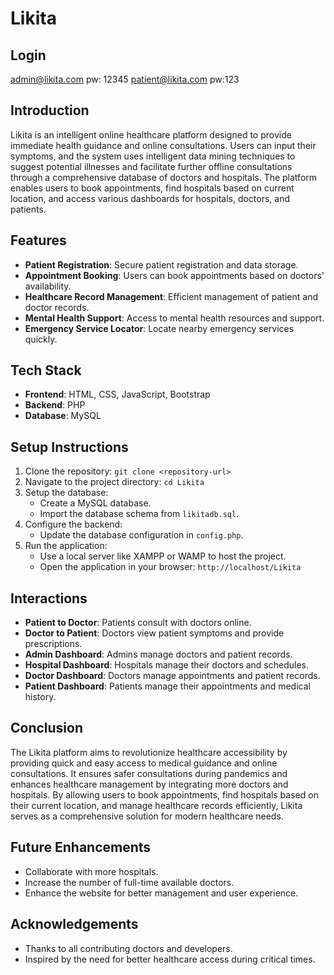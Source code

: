 # Likita
## Login
admin@likita.com
pw: 12345
patient@likita.com
pw:123
## Introduction
Likita is an intelligent online healthcare platform designed to provide immediate health guidance and online consultations. Users can input their symptoms, and the system uses intelligent data mining techniques to suggest potential illnesses and facilitate further offline consultations through a comprehensive database of doctors and hospitals. The platform enables users to book appointments, find hospitals based on current location, and access various dashboards for hospitals, doctors, and patients.

## Features
- **Patient Registration**: Secure patient registration and data storage.
- **Appointment Booking**: Users can book appointments based on doctors' availability.
- **Healthcare Record Management**: Efficient management of patient and doctor records.
- **Mental Health Support**: Access to mental health resources and support.
- **Emergency Service Locator**: Locate nearby emergency services quickly.

## Tech Stack
- **Frontend**: HTML, CSS, JavaScript, Bootstrap
- **Backend**: PHP
- **Database**: MySQL

## Setup Instructions
1. Clone the repository: `git clone <repository-url>`
2. Navigate to the project directory: `cd Likita`
3. Setup the database:
   - Create a MySQL database.
   - Import the database schema from `likitadb.sql`.
4. Configure the backend:
   - Update the database configuration in `config.php`.
5. Run the application:
   - Use a local server like XAMPP or WAMP to host the project.
   - Open the application in your browser: `http://localhost/Likita`

## Interactions
- **Patient to Doctor**: Patients consult with doctors online.
- **Doctor to Patient**: Doctors view patient symptoms and provide prescriptions.
- **Admin Dashboard**: Admins manage doctors and patient records.
- **Hospital Dashboard**: Hospitals manage their doctors and schedules.
- **Doctor Dashboard**: Doctors manage appointments and patient records.
- **Patient Dashboard**: Patients manage their appointments and medical history.

## Conclusion
The Likita platform aims to revolutionize healthcare accessibility by providing quick and easy access to medical guidance and online consultations. It ensures safer consultations during pandemics and enhances healthcare management by integrating more doctors and hospitals. By allowing users to book appointments, find hospitals based on their current location, and manage healthcare records efficiently, Likita serves as a comprehensive solution for modern healthcare needs.

## Future Enhancements
- Collaborate with more hospitals.
- Increase the number of full-time available doctors.
- Enhance the website for better management and user experience.

## Acknowledgements
- Thanks to all contributing doctors and developers.
- Inspired by the need for better healthcare access during critical times.
